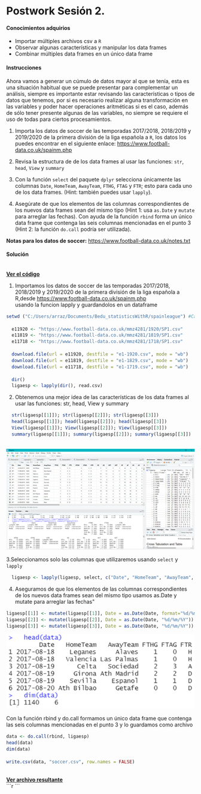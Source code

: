 # Postwork Sesión 2.

#### Conocimientos adquirios

- Importar múltiples archivos csv a `R`
- Observar algunas características y manipular los data frames
- Combinar múltiples data frames en un único data frame

#### Instrucciones

Ahora vamos a generar un cúmulo de datos mayor al que se tenía, esta es una situación habitual que se puede presentar para complementar un análisis, siempre es importante estar revisando las características o tipos de datos que tenemos, por si es necesario realizar alguna transformación en las variables y poder hacer operaciones aritméticas si es el caso, además de sólo tener presente algunas de las variables, no siempre se requiere el uso de todas para ciertos procesamientos.

1. Importa los datos de soccer de las temporadas 2017/2018, 2018/2019 y 2019/2020 de la primera división de la liga española a `R`, los datos los puedes encontrar en el siguiente enlace: https://www.football-data.co.uk/spainm.php

2. Revisa la estructura de de los data frames al usar las funciones: `str`, `head`, `View` y `summary`

3. Con la función `select` del paquete `dplyr` selecciona únicamente las columnas `Date`, `HomeTeam`, `AwayTeam`, `FTHG`, `FTAG` y `FTR`; esto para cada uno de los data frames. (Hint: también puedes usar `lapply`).

4. Asegúrate de que los elementos de las columnas correspondientes de los nuevos data frames sean del mismo tipo (Hint 1: usa `as.Date` y `mutate` para arreglar las fechas). Con ayuda de la función `rbind` forma un único data frame que contenga las seis columnas mencionadas en el punto 3 (Hint 2: la función `do.call` podría ser utilizada).

__Notas para los datos de soccer:__ https://www.football-data.co.uk/notes.txt

#### Solución
<br />
    <a href="Postwork02.R"><strong>Ver el código</strong></a>
    <br/>

1. Importamos los datos de soccer de las temporadas 2017/2018, 2018/2019 y 2019/2020 de la 
  primera división de la liga española a R,desde https://www.football-data.co.uk/spainm.php  
  usando la funcion lapply y guardandolos en un dataframe
```r
setwd ("C:/Users/arraz/Documents/Bedu_statisticsWithR/spainleague") #Cambia el directorio al tuyo
  
  e11920 <- "https://www.football-data.co.uk/mmz4281/1920/SP1.csv"
  e11819 <- "https://www.football-data.co.uk/mmz4281/1819/SP1.csv"
  e11718 <- "https://www.football-data.co.uk/mmz4281/1718/SP1.csv"
  
  download.file(url = e11920, destfile = "e1-1920.csv", mode = "wb")
  download.file(url = e11819, destfile = "e1-1829.csv", mode = "wb")
  download.file(url = e11718, destfile = "e1-1719.csv", mode = "wb")
  
  dir() 
  ligaesp <- lapply(dir(), read.csv) 
```

2. Obtenemos una mejor idea de las características de los data frames al usar las funciones: str, head, View y summary
```r
  str(ligaesp[[1]]); str(ligaesp[[2]]); str(ligaesp[[3]])
  head(ligaesp[[1]]); head(ligaesp[[2]]); head(ligaesp[[3]])
  View(ligaesp[[1]]); View(ligaesp[[2]]); View(ligaesp[[3]])
  summary(ligaesp[[1]]); summary(ligaesp[[2]]); summary(ligaesp[[3]])
 
```
<p align="center">
        <img src="https://github.com/arrazolahn/Eq16-Programacion-R-Santander-Bedu/blob/main/Postwork02/imagenes/img1.PNG" alt="Tabla Frecuencia de locales">
</p>

3.Seleccionamos solo las columnas que utilizaremos usando `select` y `lapply`
```r
  ligaesp <- lapply(ligaesp, select, c("Date", "HomeTeam", "AwayTeam", "FTHG", "FTAG", "FTR")) 
```
4. Aseguramos de que los elementos de las columnas correspondientes de los nuevos data frames sean del mismo tipo 
   usamos as.Date y mutate para arreglar las fechas"
  
  ```r
  ligaesp[[1]] <- mutate(ligaesp[[1]], Date = as.Date(Date, format="%d/%m/%y"))
  ligaesp[[2]] <- mutate(ligaesp[[2]], Date = as.Date(Date, "%d/%m/%Y"))
  ligaesp[[3]] <- mutate(ligaesp[[3]], Date = as.Date(Date, "%d/%m/%Y"))
  
  ```
  <p align="center">
        <img src="https://github.com/arrazolahn/Eq16-Programacion-R-Santander-Bedu/blob/main/Postwork02/imagenes/img2.PNG" alt="Tabla Frecuencia de locales">
</p>
  
  Con la función rbind y do.call formamos un único data frame que contenga las seis columnas mencionadas en el punto 3 y lo guardamos como archivo 
  ```r
  data <- do.call(rbind, ligaesp)
  head(data)
  dim(data)
  
  write.csv(data, "soccer.csv", row.names = FALSE)
  ```
<br />
    <a href="soccer.csv"><strong>Ver archivo resultante</strong></a>
    <br/>
```r
```
